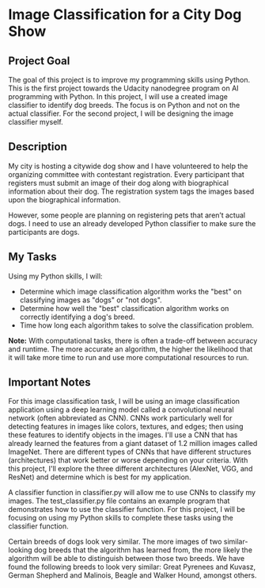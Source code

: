 # Image Classification for a City Dog Show

## Project Goal

The goal of this project is to improve my programming skills using Python. This is the first project towards the Udacity nanodegree program on AI programming with Python. In this project, I will use a created image classifier to identify dog breeds. The focus is on Python and not on the actual classifier. For the second project, I will be designing the image classifier myself.

## Description

My city is hosting a citywide dog show and I have volunteered to help the organizing committee with contestant registration. Every participant that registers must submit an image of their dog along with biographical information about their dog. The registration system tags the images based upon the biographical information.

However, some people are planning on registering pets that aren’t actual dogs. I need to use an already developed Python classifier to make sure the participants are dogs. 
## My Tasks

Using my Python skills, I will:

- Determine which image classification algorithm works the "best" on classifying images as "dogs" or "not dogs".
- Determine how well the "best" classification algorithm works on correctly identifying a dog's breed. 
- Time how long each algorithm takes to solve the classification problem. 

**Note:** With computational tasks, there is often a trade-off between accuracy and runtime. The more accurate an algorithm, the higher the likelihood that it will take more time to run and use more computational resources to run. 

## Important Notes

For this image classification task, I will be using an image classification application using a deep learning model called a convolutional neural network (often abbreviated as CNN). CNNs work particularly well for detecting features in images like colors, textures, and edges; then using these features to identify objects in the images. I'll use a CNN that has already learned the features from a giant dataset of 1.2 million images called ImageNet. There are different types of CNNs that have different structures (architectures) that work better or worse depending on your criteria. With this project, I'll explore the three different architectures (AlexNet, VGG, and ResNet) and determine which is best for my application.

A classifier function in classifier.py will allow me to use CNNs to classify my images. The test_classifier.py file contains an example program that demonstrates how to use the classifier function. For this project, I will be focusing on using my Python skills to complete these tasks using the classifier function.

Certain breeds of dogs look very similar. The more images of two similar-looking dog breeds that the algorithm has learned from, the more likely the algorithm will be able to distinguish between those two breeds. We have found the following breeds to look very similar: Great Pyrenees and Kuvasz, German Shepherd and Malinois, Beagle and Walker Hound, amongst others.
